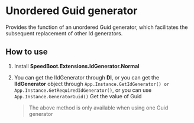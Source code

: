 # Unordered Guid generator

Provides the function of an unordered Guid generator, which facilitates the subsequent replacement of other Id generators.

## How to use

1. Install **SpeedBoot.Extensions.IdGenerator.Normal**

2. You can get the IIdGenerator through **DI**, or you can get the **IIdGenerator** object through ``` App.Instance.GetIdGenerator() or App.Instance.GetRequiredIdGenerator() ```, or you can use ``` App.Instance.GeneratorGuid()``` Get the value of Guid

   > The above method is only available when using one Guid generator